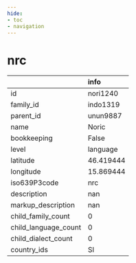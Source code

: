 ```yaml
---
hide:
- toc
- navigation
---
```

# nrc
|                      | info      |
|:---------------------|:----------|
| id                   | nori1240  |
| family_id            | indo1319  |
| parent_id            | unun9887  |
| name                 | Noric     |
| bookkeeping          | False     |
| level                | language  |
| latitude             | 46.419444 |
| longitude            | 15.869444 |
| iso639P3code         | nrc       |
| description          | nan       |
| markup_description   | nan       |
| child_family_count   | 0         |
| child_language_count | 0         |
| child_dialect_count  | 0         |
| country_ids          | SI        |